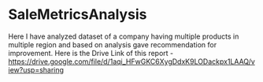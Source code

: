 # SaleMetricsAnalysis
Here I have analyzed dataset of a company having multiple products in multiple region and based on analysis gave recommendation for improvement.
Here is the Drive Link of this report - https://drive.google.com/file/d/1aqi_HFwGKC6XygDdxK9LODackpx1LAAQ/view?usp=sharing
